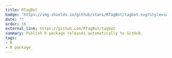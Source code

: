 ```yaml
---
title: RTagBot
badge: "https://img.shields.io/github/stars/RTagBot/tagbot.svg?style=social&label=Star"
date: ""
order: 10
external_link: https://github.com/RTagBot/tagbot
summary: Publish R package releases automatically to GitHub.
tags:
- R
- R package
---
```

